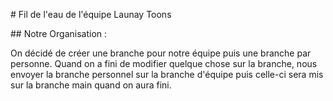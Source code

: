 # Fil de l'eau  de l'équipe Launay Toons

## Notre Organisation :

On décidé de créer une branche pour notre équipe puis une branche par personne. Quand on a fini de modifier quelque chose sur la branche, nous envoyer la branche personnel sur la branche d'équipe puis celle-ci sera mis sur la branche main quand on aura fini. 